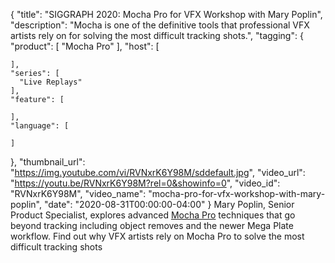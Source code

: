 {
  "title": "SIGGRAPH 2020: Mocha Pro for VFX Workshop with Mary Poplin",
  "description": "Mocha is one of the definitive tools that professional VFX artists rely on for solving the most difficult tracking shots.",
  "tagging": {
    "product": [
      "Mocha Pro"
    ],
    "host": [

    ],
    "series": [
      "Live Replays"
    ],
    "feature": [

    ],
    "language": [

    ]
  },
  "thumbnail_url": "https://img.youtube.com/vi/RVNxrK6Y98M/sddefault.jpg",
  "video_url": "https://youtu.be/RVNxrK6Y98M?rel=0&showinfo=0",
  "video_id": "RVNxrK6Y98M",
  "video_name": "mocha-pro-for-vfx-workshop-with-mary-poplin",
  "date": "2020-08-31T00:00:00-04:00"
}
Mary Poplin, Senior Product Specialist, explores advanced [Mocha Pro](https://borisfx.com/products/mocha-pro/?collection=mocha-pro&product=mocha-pro "Boris FX Mocha Pro") techniques that go beyond tracking including object removes and the newer Mega Plate workflow. Find out why VFX artists rely on Mocha Pro to solve the most difficult tracking shots
